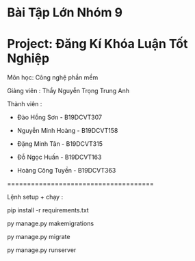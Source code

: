 Bài Tập Lớn Nhóm 9
=====================================

Project: Đăng Kí Khóa Luận Tốt Nghiệp
=====================================

Môn học: Công nghệ phần mềm

Giảng viên : Thầy Nguyễn Trọng Trung Anh

Thành viên :

- Đào Hồng Sơn - B19DCVT307

- Nguyễn Minh Hoàng - B19DCVT158

- Đặng Minh Tân - B19DCVT315

- Đỗ Ngọc Huấn - B19DCVT163

- Hoàng Công Tuyền - B19DCVT363

=====================================

Lệnh setup + chạy : 

pip install -r requirements.txt

py manage.py makemigrations

py manage.py migrate

py manage.py runserver
